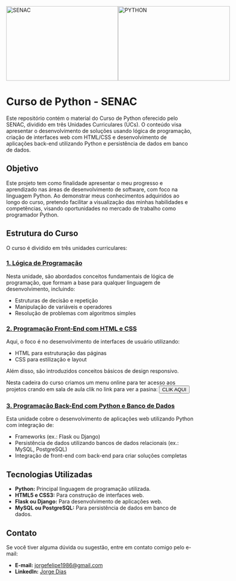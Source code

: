 

<div style="display: flex; justify-content: space-around;">
  <img src="C:\Projetos_Python\SENAC\styles\senac.png" alt="SENAC" width="300" height="200">
  <img src="C:\Projetos_Python\SENAC\styles\python.png" alt="PYTHON" width="300" height="200">
</div>



# Curso de Python - SENAC



Este repositório contém o material do Curso de Python oferecido pelo SENAC, dividido em três Unidades Curriculares (UCs). O conteúdo visa apresentar o desenvolvimento de soluções usando lógica de programação, criação de interfaces web com HTML/CSS e desenvolvimento de aplicações back-end utilizando Python e persistência de dados em banco de dados.

## Objetivo

Este projeto tem como finalidade apresentar o meu progresso e aprendizado nas áreas de desenvolvimento de software, com foco na linguagem Python. Ao demonstrar meus conhecimentos adquiridos ao longo do curso, pretendo facilitar a visualização das minhas habilidades e competências, visando oportunidades no mercado de trabalho como programador Python.

## Estrutura do Curso

O curso é dividido em três unidades curriculares:

### <a href="https://github.com/JorgeFilipi/CursoPythoSenac/tree/master/UC1"> 1. Lógica de Programação </a>

Nesta unidade, são abordados conceitos fundamentais de lógica de programação, que formam a base para qualquer linguagem de desenvolvimento, incluindo:

- Estruturas de decisão e repetição
- Manipulação de variáveis e operadores
- Resolução de problemas com algoritmos simples

### <a href="https://github.com/JorgeFilipi/CursoPythoSenac/tree/master/UC2"> 2. Programação Front-End com HTML e CSS </a>

Aqui, o foco é no desenvolvimento de interfaces de usuário utilizando:

- HTML para estruturação das páginas
- CSS para estilização e layout

Além disso, são introduzidos conceitos básicos de design responsivo.

Nesta cadeira do curso criamos um menu online para ter acesso aos projetos crando em sala de aula clik no link para ver a pasina: <a href="https://jorgefilipi.github.io/CursoPythoSenac/"><button>CLIK AQUI</button></a>

### <a href="https://github.com/JorgeFilipi/CursoPythoSenac/tree/master/UC3"> 3. Programação Back-End com Python e Banco de Dados </a>

Esta unidade cobre o desenvolvimento de aplicações web utilizando Python com integração de:

- Frameworks (ex.: Flask ou Django)
- Persistência de dados utilizando bancos de dados relacionais (ex.: MySQL, PostgreSQL)
- Integração de front-end com back-end para criar soluções completas

## Tecnologias Utilizadas

- **Python:** Principal linguagem de programação utilizada.
- **HTML5 e CSS3:** Para construção de interfaces web.
- **Flask ou Django:** Para desenvolvimento de aplicações web.
- **MySQL ou PostgreSQL:** Para persistência de dados em banco de dados.

## Contato

Se você tiver alguma dúvida ou sugestão, entre em contato comigo pelo e-mail:

- **E-mail:** [jorgefelipe1986@gmail.com](mailto:jorgefelipe1986@gmail.com)
- **LinkedIn:** [Jorge Dias](https://www.linkedin.com/in/jorge-dias-66117629b/)
